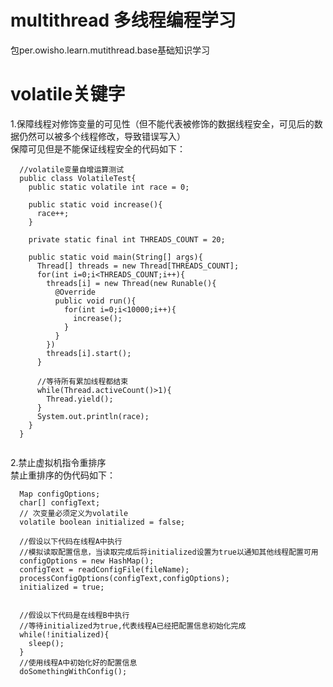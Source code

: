 # multithread 多线程编程学习

包per.owisho.learn.mutithread.base基础知识学习


# volatile关键字
1.保障线程对修饰变量的可见性（但不能代表被修饰的数据线程安全，可见后的数据仍然可以被多个线程修改，导致错误写入）   
保障可见但是不能保证线程安全的代码如下：   
```
  //volatile变量自增运算测试
  public class VolatileTest{
    public static volatile int race = 0;
    
    public static void increase(){
      race++;
    }
    
    private static final int THREADS_COUNT = 20;
    
    public static void main(String[] args){
      Thread[] threads = new Thread[THREADS_COUNT];
      for(int i=0;i<THREADS_COUNT;i++){
        threads[i] = new Thread(new Runable(){
          @Override
          public void run(){
            for(int i=0;i<10000;i++){
              increase();
            }
          }
        })
        threads[i].start();
      }
      
      //等待所有累加线程都结束
      while(Thread.activeCount()>1){
        Thread.yield();
      }
      System.out.println(race);
    }
  }
  
```
2.禁止虚拟机指令重排序   
禁止重排序的伪代码如下：   
```
  Map configOptions;
  char[] configText;
  // 次变量必须定义为volatile
  volatile boolean initialized = false;
  
  //假设以下代码在线程A中执行
  //模拟读取配置信息，当读取完成后将initialized设置为true以通知其他线程配置可用
  configOptions = new HashMap();
  configText = readConfigFile(fileName);
  processConfigOptions(configText,configOptions);
  initialized = true;
  
  
  //假设以下代码是在线程B中执行
  //等待initialized为true,代表线程A已经把配置信息初始化完成
  while(!initialized){
    sleep();
  }
  //使用线程A中初始化好的配置信息
  doSomethingWithConfig();
```
